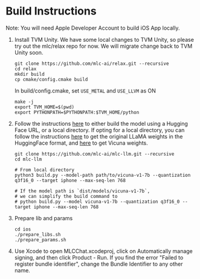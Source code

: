 # Build Instructions

Note: You will need Apple Developer Account to build iOS App locally.

1. Install TVM Unity. 
    We have some local changes to TVM Unity, so please try out the mlc/relax repo for now. We will migrate change back to TVM Unity soon.

    ```shell
    git clone https://github.com/mlc-ai/relax.git --recursive
    cd relax
    mkdir build
    cp cmake/config.cmake build
    ```
    
    In build/config.cmake, set `USE_METAL` and `USE_LLVM` as ON
    ```shell
    make -j
    export TVM_HOME=$(pwd)
    export PYTHONPATH=$PYTHONPATH:$TVM_HOME/python
    ```


2. Follow the instructions [here](https://github.com/mlc-ai/mlc-llm#building-from-source) to either build the model using a Hugging Face URL, or a local directory. If opting for a local directory, you can follow the instructions [here](https://huggingface.co/docs/transformers/main/model_doc/llama) to get the original LLaMA weights in the HuggingFace format, and [here](https://github.com/lm-sys/FastChat#vicuna-weights) to get Vicuna weights.

    ```shell
    git clone https://github.com/mlc-ai/mlc-llm.git --recursive
    cd mlc-llm

    # From local directory
    python3 build.py --model-path path/to/vicuna-v1-7b --quantization q3f16_0 --target iphone --max-seq-len 768

    # If the model path is `dist/models/vicuna-v1-7b`,
    # we can simplify the build command to
    # python build.py --model vicuna-v1-7b --quantization q3f16_0 --target iphone --max-seq-len 768
    ```

3. Prepare lib and params
    ```shell
    cd ios
    ./prepare_libs.sh
    ./prepare_params.sh
    ```

4. Use Xcode to open MLCChat.xcodeproj, click on Automatically manage signing, and then click Product - Run. 
If you find the error "Failed to register bundle identifier", change the Bundle Identifier to any other name.
